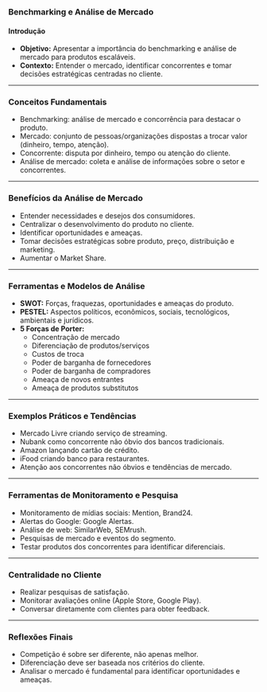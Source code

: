 ### Benchmarking e Análise de Mercado

#### Introdução

- **Objetivo:** Apresentar a importância do benchmarking e análise de mercado para produtos escaláveis.
- **Contexto:** Entender o mercado, identificar concorrentes e tomar decisões estratégicas centradas no cliente.

---

### Conceitos Fundamentais

- Benchmarking: análise de mercado e concorrência para destacar o produto.
- Mercado: conjunto de pessoas/organizações dispostas a trocar valor (dinheiro, tempo, atenção).
- Concorrente: disputa por dinheiro, tempo ou atenção do cliente.
- Análise de mercado: coleta e análise de informações sobre o setor e concorrentes.

---

### Benefícios da Análise de Mercado

- Entender necessidades e desejos dos consumidores.
- Centralizar o desenvolvimento do produto no cliente.
- Identificar oportunidades e ameaças.
- Tomar decisões estratégicas sobre produto, preço, distribuição e marketing.
- Aumentar o Market Share.

---

### Ferramentas e Modelos de Análise

- **SWOT:** Forças, fraquezas, oportunidades e ameaças do produto.
- **PESTEL:** Aspectos políticos, econômicos, sociais, tecnológicos, ambientais e jurídicos.
- **5 Forças de Porter:**
  - Concentração de mercado
  - Diferenciação de produtos/serviços
  - Custos de troca
  - Poder de barganha de fornecedores
  - Poder de barganha de compradores
  - Ameaça de novos entrantes
  - Ameaça de produtos substitutos

---

### Exemplos Práticos e Tendências

- Mercado Livre criando serviço de streaming.
- Nubank como concorrente não óbvio dos bancos tradicionais.
- Amazon lançando cartão de crédito.
- iFood criando banco para restaurantes.
- Atenção aos concorrentes não óbvios e tendências de mercado.

---

### Ferramentas de Monitoramento e Pesquisa

- Monitoramento de mídias sociais: Mention, Brand24.
- Alertas do Google: Google Alertas.
- Análise de web: SimilarWeb, SEMrush.
- Pesquisas de mercado e eventos do segmento.
- Testar produtos dos concorrentes para identificar diferenciais.

---

### Centralidade no Cliente

- Realizar pesquisas de satisfação.
- Monitorar avaliações online (Apple Store, Google Play).
- Conversar diretamente com clientes para obter feedback.

---

### Reflexões Finais

- Competição é sobre ser diferente, não apenas melhor.
- Diferenciação deve ser baseada nos critérios do cliente.
- Analisar o mercado é fundamental para identificar oportunidades e ameaças.
